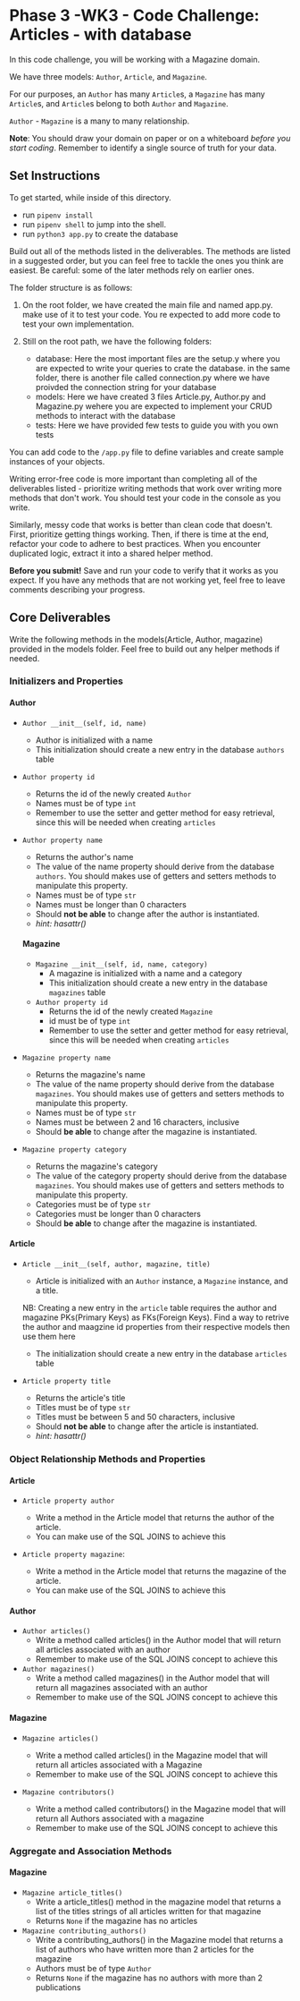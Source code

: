 # Phase 3 -WK3 - Code Challenge: Articles - with database

In this code challenge, you will be working with a Magazine domain.

We have three models: `Author`, `Article`, and `Magazine`.

For our purposes, an `Author` has many `Article`s, a `Magazine` has many
`Article`s, and `Article`s belong to both `Author` and `Magazine`.

`Author` - `Magazine` is a many to many relationship.

**Note**: You should draw your domain on paper or on a whiteboard _before you
start coding_. Remember to identify a single source of truth for your data.

## Set Instructions

To get started, while inside of this directory.
  - run `pipenv install` 
  - run `pipenv shell` to jump into the shell. 
  - run `python3 app.py` to create the database

Build out all of the methods listed in the deliverables. The methods are listed
in a suggested order, but you can feel free to tackle the ones you think are
easiest. Be careful: some of the later methods rely on earlier ones.

<!-- **Remember!** This code challenge has tests to help you check your work. You can
run `pytest` to make sure your code is functional before submitting. -->

The folder structure is as follows:

1. On the root folder, we have created the main file and named app.py. make use of it to test your code. You re expected to add more code to test your own implementation.

2. Still on the root path, we have the following folders:
    - database: Here the most important files are the setup.y where you are expected to write your queries to crate the database. in the same folder, there is another file called connection.py where we have proivded the connection string for your database
    - models: Here we have created 3 files Article.py, Author.py and Magazine.py wehere you are expected to implement your CRUD methods to interact with the database
    - tests: Here we have provided few tests to guide you with you own tests

You can add code to the `/app.py` file to define variables and create
sample instances of your objects.

Writing error-free code is more important than completing all of the
deliverables listed - prioritize writing methods that work over writing more
methods that don't work. You should test your code in the console as you write.

Similarly, messy code that works is better than clean code that doesn't. First,
prioritize getting things working. Then, if there is time at the end, refactor
your code to adhere to best practices. When you encounter duplicated logic,
extract it into a shared helper method.

**Before you submit!** Save and run your code to verify that it works as you
expect. If you have any methods that are not working yet, feel free to leave
comments describing your progress.

## Core Deliverables

Write the following methods in the models(Article, Author, magazine) provided in the models folder. Feel free to build out any helper methods if needed.

### Initializers and Properties

#### Author

- `Author __init__(self, id, name)`
  - Author is initialized with a name
  - This initialization should create a new entry in the database `authors` table
- `Author property id`
  - Returns the id of the newly created `Author`
  - Names must be of type `int`
  - Remember to use the setter and getter method for easy retrieval, since this will be needed when creating `articles`
- `Author property name`
  - Returns the author's name
  - The value of the name property should derive from the database `authors`. You should makes use of getters and setters methods to manipulate this property.
  - Names must be of type `str`
  - Names must be longer than 0 characters
  - Should **not be able** to change after the author is instantiated.
  - _hint: hasattr()_

  #### Magazine

  - `Magazine __init__(self, id, name, category)`
    - A magazine is initialized with a name and a category
    - This initialization should create a new entry in the database `magazines` table 
  - `Author property id`
    - Returns the id of the newly created `Magazine`
    - id must be of type `int`
    - Remember to use the setter and getter method for easy retrieval, since this will be needed when creating `articles`
- `Magazine property name`
  - Returns the magazine's name 
  - The value of the name property should derive from the database `magazines`. You should makes use of getters and setters methods to manipulate this property.
  - Names must be of type `str`
  - Names must be between 2 and 16 characters, inclusive
  - Should **be able** to change after the magazine is instantiated.
- `Magazine property category`
  - Returns the magazine's category
  - The value of the category property should derive from the database `magazines`. You should makes use of getters and setters methods to manipulate this property.
  - Categories must be of type `str`
  - Categories must be longer than 0 characters
  - Should **be able** to change after the magazine is instantiated.

#### Article

- `Article __init__(self, author, magazine, title)`
  - Article is initialized with an `Author` instance, a `Magazine` instance, and a title. 

  NB: Creating a new entry in the `article` table requires the author and magazine PKs(Primary Keys) as FKs(Foreign Keys). Find a way to retrive the author and maagzine id properties from their respective models then use them here
  - The initialization should create a new entry in the database `articles` table
- `Article property title`
  - Returns the article's title
  - Titles must be of type `str`
  - Titles must be between 5 and 50 characters, inclusive
  - Should **not be able** to change after the article is instantiated.
  - _hint: hasattr()_

### Object Relationship Methods and Properties

#### Article

- `Article property author`
  - Write a method in the Article model that returns the author of the article.
  - You can make use of the SQL JOINS to achieve this

- `Article property magazine`:
   - Write a method in the Article model that returns the magazine of the article.
  - You can make use of the SQL JOINS to achieve this

#### Author

- `Author articles()`
  - Write a method called articles() in the Author model that will return all articles associated with an author
  - Remember to make use of the SQL JOINS concept to achieve this
- `Author magazines()`
  - Write a method called magazines() in the Author model that will return all magazines associated with an author
  - Remember to make use of the SQL JOINS concept to achieve this

#### Magazine

- `Magazine articles()`
  - Write a method called articles() in the Magazine model that will return all articles associated with a Magazine
  - Remember to make use of the SQL JOINS concept to achieve this

- `Magazine contributors()`
  - Write a method called contributors() in the Magazine model that will return all Authors associated with a magazine
  - Remember to make use of the SQL JOINS concept to achieve this

### Aggregate and Association Methods

#### Magazine

- `Magazine article_titles()`
  - Write a article_titles() method in the magazine model that returns a list of the titles strings of all articles written for that magazine
  - Returns `None` if the magazine has no articles
- `Magazine contributing_authors()`
  - Write a contributing_authors() in the Magazine model that returns a list of authors who have written more than 2 articles for the magazine
  - Authors must be of type `Author`
  - Returns `None` if the magazine has no authors with more than 2 publications




